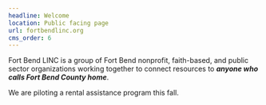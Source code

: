 ```yaml
---
headline: Welcome
location: Public facing page
url: fortbendlinc.org
cms_order: 6
---
```

Fort Bend LINC is a group of Fort Bend nonprofit, faith-based, and public sector organizations working together to connect resources to ***anyone who calls Fort Bend County home***.

We are piloting a rental assistance program this fall.